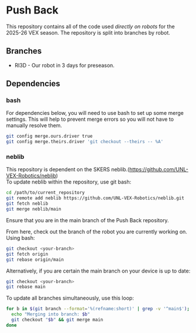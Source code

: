 # Push Back
This repository contains all of the code used *directly on robots* for the 2025-26 VEX season. The repository is split into branches by robot.

## Branches
* RI3D - Our robot in 3 days for preseason.

## Dependencies
### bash
For dependencies below, you will need to use bash to set up some merge settings. This will help to prevent merge errors so you will not have to manually resolve them.
```bash
git config merge.ours.driver true
git config merge.theirs.driver 'git checkout --theirs -- %A'
```
### neblib
This repository is dependent on the SKERS neblib.(https://github.com/UNL-VEX-Robotics/neblib)  
To update neblib within the repository, use git bash:
```bash
cd /path/to/current_repository
git remote add neblib https://github.com/UNL-VEX-Robotics/neblib.git  
git fetch neblib
git merge neblib/main
```
Ensure that you are in the main branch of the Push Back repository.

From here, check out the branch of the robot you are currently working on. Using bash:
```bash
git checkout <your-branch>
git fetch origin
git rebase origin/main
```
Alternatively, if you are certain the main branch on your device is up to date:
```bash
git checkout <your-branch>
git rebase main
```
To update all branches simultaneously, use this loop: 
```bash
for b in $(git branch --format='%(refname:short)' | grep -v '^main$'); do
  echo "Merging into branch: $b"
  git checkout "$b" && git merge main
done
```
